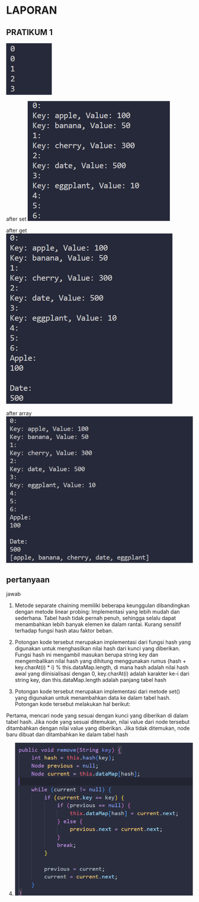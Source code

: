 # LAPORAN

## PRATIKUM 1
![Alt text](image.png)

after set
![Alt text](image-1.png)

after get
![Alt text](image-2.png)

after array
![Alt text](image-3.png)

## pertanyaan
jawab

1. Metode separate chaining memiliki beberapa keunggulan dibandingkan dengan metode linear probing:
Implementasi yang lebih mudah dan sederhana.
Tabel hash tidak pernah penuh, sehingga selalu dapat menambahkan lebih banyak elemen ke dalam rantai.
Kurang sensitif terhadap fungsi hash atau faktor beban.

2. Potongan kode tersebut merupakan implementasi dari fungsi hash yang digunakan untuk menghasilkan nilai hash dari kunci yang diberikan. Fungsi hash ini mengambil masukan berupa string key dan mengembalikan nilai hash yang dihitung menggunakan rumus (hash + key.charAt(i) * i) % this.dataMap.length, di mana hash adalah nilai hash awal yang diinisialisasi dengan 0, key.charAt(i) adalah karakter ke-i dari string key, dan this.dataMap.length adalah panjang tabel hash 

3. Potongan kode tersebut merupakan implementasi dari metode set() yang digunakan untuk menambahkan data ke dalam tabel hash. Potongan kode tersebut melakukan hal berikut:

Pertama, mencari node yang sesuai dengan kunci yang diberikan di dalam tabel hash.
Jika node yang sesuai ditemukan, nilai value dari node tersebut ditambahkan dengan nilai value yang diberikan.
Jika tidak ditemukan, node baru dibuat dan ditambahkan ke dalam tabel hash 

4.  ![Alt text](image-4.png)